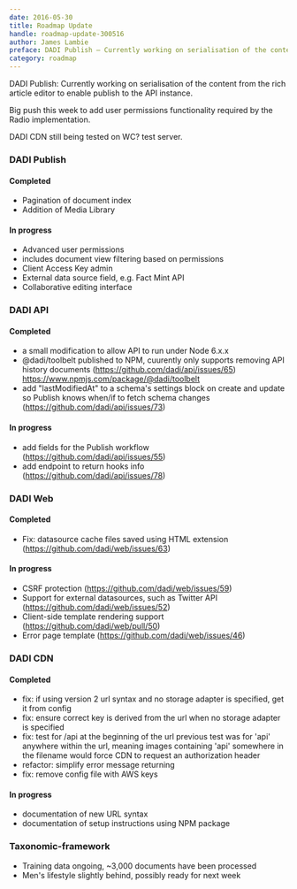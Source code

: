 ```yaml
---
date: 2016-05-30
title: Roadmap Update
handle: roadmap-update-300516
author: James Lambie
preface: DADI Publish – Currently working on serialisation of the content from the rich article editor to enable publish to the API instance.
category: roadmap
---
```


DADI Publish: Currently working on serialisation of the content from the rich article editor to enable publish to the API instance.

Big push this week to add user permissions functionality required by the Radio
implementation.

DADI CDN still being tested on WC? test server.

### DADI Publish

#### Completed

* Pagination of document index
* Addition of Media Library

#### In progress

* Advanced user permissions
* includes document view filtering based on permissions
* Client Access Key admin
* External data source field, e.g. Fact Mint API
* Collaborative editing interface

### DADI API

#### Completed

* a small modification to allow API to run under Node 6.x.x
* @dadi/toolbelt published to NPM, cuurently only supports removing API history documents (https://github.com/dadi/api/issues/65)
  https://www.npmjs.com/package/@dadi/toolbelt
* add "lastModifiedAt" to a schema's settings block on create and update so Publish knows when/if to fetch schema changes (https://github.com/dadi/api/issues/73)

#### In progress

* add fields for the Publish workflow (https://github.com/dadi/api/issues/55)
* add endpoint to return hooks info (https://github.com/dadi/api/issues/78)

### DADI Web

#### Completed

* Fix: datasource cache files saved using HTML extension (https://github.com/dadi/web/issues/63)

#### In progress

* CSRF protection (https://github.com/dadi/web/issues/59)
* Support for external datasources, such as Twitter API (https://github.com/dadi/web/issues/52)
* Client-side template rendering support (https://github.com/dadi/web/pull/50)
* Error page template (https://github.com/dadi/web/issues/46)

### DADI CDN

#### Completed

* fix: if using version 2 url syntax and no storage adapter is specified, get it from config
* fix: ensure correct key is derived from the url when no storage adapter is specified
* fix: test for /api at the beginning of the url previous test was for 'api' anywhere within the url, meaning images containing 'api' somewhere in the filename would force CDN to request an authorization header
* refactor: simplify error message returning
* fix: remove config file with AWS keys

#### In progress

* documentation of new URL syntax
* documentation of setup instructions using NPM package

### Taxonomic-framework

* Training data ongoing, ~3,000 documents have been processed
* Men's lifestyle slightly behind, possibly ready for next week
